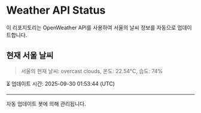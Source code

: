 
# Weather API Status

이 리포지토리는 OpenWeather API를 사용하여 서울의 날씨 정보를 자동으로 업데이트합니다.

## 현재 서울 날씨
> 서울의 현재 날씨: overcast clouds, 온도: 22.54°C, 습도: 74%

⏳ 업데이트 시간: 2025-09-30 01:53:44 (UTC)

---
자동 업데이트 봇에 의해 관리됩니다.
